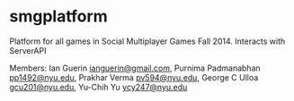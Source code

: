 smgplatform
===========

Platform for all games in Social Multiplayer Games Fall 2014. Interacts with ServerAPI

Members: 
Ian Guerin <ianguerin@gmail.com>, Purnima Padmanabhan <pp1492@nyu.edu>, Prakhar Verma <pv594@nyu.edu>, George C Ulloa <gcu201@nyu.edu>, Yu-Chih Yu <ycy247@nyu.edu>
